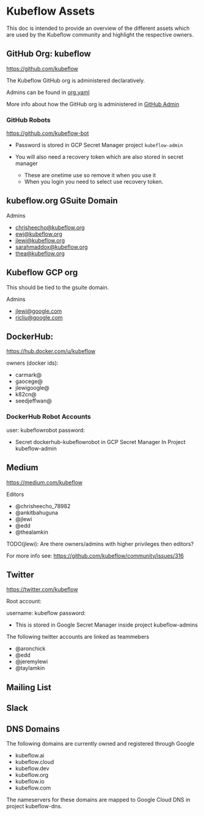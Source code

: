 # Kubeflow Assets

This doc is intended to provide an overview of the different assets 
which are used by the Kubeflow community and highlight the respective owners.

## GitHub Org: kubeflow

https://github.com/kubeflow

The Kubeflow GitHub org is administered declaratively.

Admins can be found in [org.yaml](https://github.com/kubeflow/internal-acls/blob/e4303ff3c7299bde05b4a9c7519e8592c5137755/github-orgs/kubeflow/org.yaml#L7)

More info about how the GitHub org is administered in [GitHub Admin](https://github.com/kubeflow/community/blob/master/how-to/github_admin.md)


### GitHub Robots

https://github.com/kubeflow-bot

* Password is stored in GCP Secret Manager project `kubeflow-admin`
* You will also need a recovery token which are also stored in secret manager

  * These are onetime use so remove it when you use it
  * When you login you need to select use recovery token.

## kubeflow.org GSuite Domain

Admins

* chrisheecho@kubeflow.org
* ewj@kubeflow.org
* jlewi@kubeflow.org
* sarahmaddox@kubeflow.org
* thea@kubeflow.org

## Kubeflow GCP org

This should be tied to the gsuite domain.

Admins

* jlewi@google.com
* ricliu@google.com

## DockerHub:

https://hub.docker.com/u/kubeflow

owners (docker ids):

* carmark@
* gaocege@
* jlewigoogle@
* k82cn@
* seedjeffwan@

### DockerHub Robot Accounts

user: kubeflowrobot
password:
 
 * Secret dockerhub-kubeflowrobot in GCP Secret Manager In Project kubeflow-admin

## Medium

https://medium.com/kubeflow

Editors

* @chrisheecho_78982
* @ankitbahuguna
* @jlewi
* @edd
* @thealamkin

TODO(jlewi): Are there owners/admins with higher privileges then editors?

For more info see: https://github.com/kubeflow/community/issues/316

## Twitter

https://twitter.com/kubeflow

Root account:

username: kubeflow
password: 

 * This is stored in Google Secret Manager inside project kubeflow-admins

The following twitter accounts are linked as teammebers

* @aronchick
* @edd
* @jeremylewi
* @taylamkin

## Mailing List


## Slack


## DNS Domains

The following domains are currently owned and registered through Google

* kubeflow.ai
* kubeflow.cloud
* kubeflow.dev
* kubeflow.org
* kubeflow.io
* kubeflow.com

The nameservers for these domains are mapped to Google Cloud DNS in project
kubeflow-dns.
